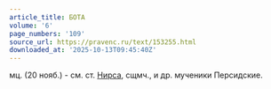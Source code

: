 ```yaml
---
article_title: БОТА
volume: '6'
page_numbers: '109'
source_url: https://pravenc.ru/text/153255.html
downloaded_at: '2025-10-13T09:45:40Z'
---
```


мц. (20 нояб.) - см. ст. [Нирса](https://pravenc.ru/text/Нирса.html), сщмч., и др. мученики Персидские.
